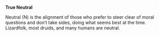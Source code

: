 __**True Neutral**__

Neutral (N) is the alignment of those who prefer to steer clear of moral questions and don’t take sides, doing what seems best at the time. Lizardfolk, most druids, and many humans are neutral.